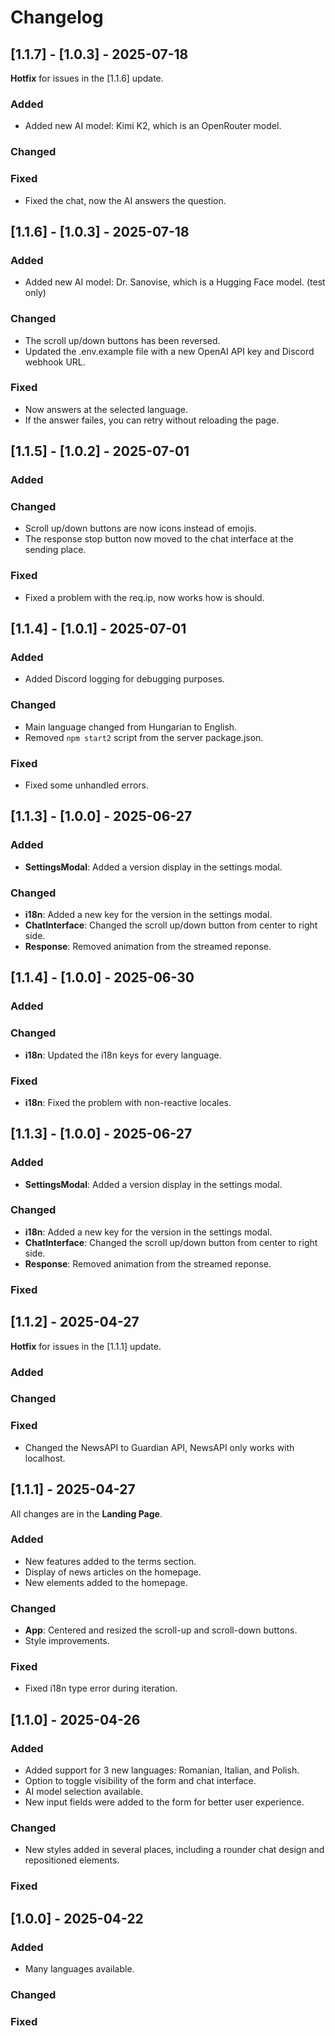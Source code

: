 # Changelog

## [1.1.7] - [1.0.3] - 2025-07-18
**Hotfix** for issues in the [1.1.6] update.
### Added
- Added new AI model: Kimi K2, which is an OpenRouter model.

### Changed

### Fixed
- Fixed the chat, now the AI answers the question.

## [1.1.6] - [1.0.3] - 2025-07-18
### Added
- Added new AI model: Dr. Sanovise, which is a Hugging Face model. (test only)

### Changed
- The scroll up/down buttons has been reversed.
- Updated the .env.example file with a new OpenAI API key and Discord webhook URL.

### Fixed
- Now answers at the selected language.
- If the answer failes, you can retry without reloading the page.

## [1.1.5] - [1.0.2] - 2025-07-01
### Added

### Changed
- Scroll up/down buttons are now icons instead of emojis.
- The response stop button now moved to the chat interface at the sending place.

### Fixed
- Fixed a problem with the req.ip, now works how is should.

## [1.1.4] - [1.0.1] - 2025-07-01
### Added
- Added Discord logging for debugging purposes.

### Changed
- Main language changed from Hungarian to English.
- Removed `npm start2` script from the server package.json.

### Fixed
- Fixed some unhandled errors.

## [1.1.3] - [1.0.0] - 2025-06-27
### Added
- **SettingsModal**: Added a version display in the settings modal.

### Changed
- **i18n**: Added a new key for the version in the settings modal.
- **ChatInterface**: Changed the scroll up/down button from center to right side.
- **Response**: Removed animation from the streamed reponse.

## [1.1.4] - [1.0.0] - 2025-06-30
### Added

### Changed
- **i18n**: Updated the i18n keys for every language.

### Fixed
- **i18n**: Fixed the problem with non-reactive locales.

## [1.1.3] - [1.0.0] - 2025-06-27
### Added
- **SettingsModal**: Added a version display in the settings modal.

### Changed
- **i18n**: Added a new key for the version in the settings modal.
- **ChatInterface**: Changed the scroll up/down button from center to right side.
- **Response**: Removed animation from the streamed reponse.

### Fixed

## [1.1.2] - 2025-04-27
**Hotfix** for issues in the [1.1.1] update.

### Added

### Changed

### Fixed
- Changed the NewsAPI to Guardian API, NewsAPI only works with localhost.

## [1.1.1] - 2025-04-27
All changes are in the **Landing Page**.

### Added
- New features added to the terms section.
- Display of news articles on the homepage.
- New elements added to the homepage.

### Changed
- **App**: Centered and resized the scroll-up and scroll-down buttons.
- Style improvements.

### Fixed
- Fixed i18n type error during iteration.

## [1.1.0] - 2025-04-26
### Added
- Added support for 3 new languages: Romanian, Italian, and Polish.
- Option to toggle visibility of the form and chat interface.
- AI model selection available.
- New input fields were added to the form for better user experience.

### Changed
- New styles added in several places, including a rounder chat design and repositioned elements.

### Fixed

## [1.0.0] - 2025-04-22
### Added
- Many languages available.

### Changed

### Fixed